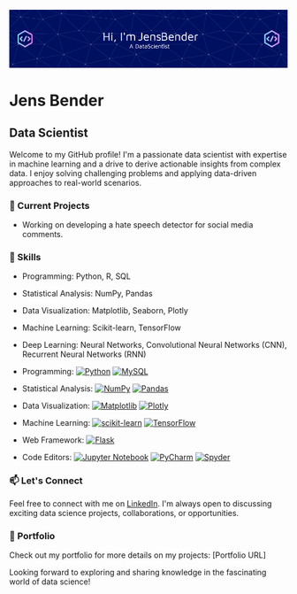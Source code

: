 <!--
**JensBender/JensBender** is a ✨ _special_ ✨ repository because its `README.md` (this file) appears on your GitHub profile.
-->

![Header](github-header-image.png)

# Jens Bender

## Data Scientist 

Welcome to my GitHub profile! I'm a passionate data scientist with expertise in machine learning and a drive to derive actionable insights from complex data. I enjoy solving challenging problems and applying data-driven approaches to real-world scenarios.

### 🔭 Current Projects

- Working on developing a hate speech detector for social media comments.

### 🌱 Skills

- Programming: Python, R, SQL
- Statistical Analysis: NumPy, Pandas
- Data Visualization: Matplotlib, Seaborn, Plotly
- Machine Learning: Scikit-learn, TensorFlow
- Deep Learning: Neural Networks, Convolutional Neural Networks (CNN), Recurrent Neural Networks (RNN)
  
- Programming: [![Python][Python-badge]][Python-url] [![MySQL][MySQL-badge]][MySQL-url]
- Statistical Analysis: [![NumPy][NumPy-badge]][NumPy-url] [![Pandas][Pandas-badge]][Pandas-url]
- Data Visualization: [![Matplotlib][Matplotlib-badge]][Matplotlib-url] [![Plotly][Plotly-badge]][Plotly-url]
- Machine Learning: [![scikit-learn][scikit-learn-badge]][scikit-learn-url] [![TensorFlow][TensorFlow-badge]][TensorFlow-url]
- Web Framework: [![Flask][Flask-badge]][Flask-url]
- Code Editors: [![Jupyter Notebook][JupyterNotebook-badge]][JupyterNotebook-url] [![PyCharm][PyCharm-badge]][PyCharm-url] [![Spyder][Spyder-badge]][Spyder-url]

### 📫 Let's Connect

Feel free to connect with me on [LinkedIn](www.linkedin.com/in/jensbender). I'm always open to discussing exciting data science projects, collaborations, or opportunities.

### 📄 Portfolio

Check out my portfolio for more details on my projects: [Portfolio URL]

Looking forward to exploring and sharing knowledge in the fascinating world of data science!

<!-- MARKDOWN LINKS -->
[Flask-badge]: https://img.shields.io/badge/flask-%23000.svg?style=for-the-badge&logo=flask&logoColor=white
[Flask-url]: https://flask.palletsprojects.com/en/2.3.x/
[JupyterNotebook-badge]: https://img.shields.io/badge/jupyter-%23FA0F00.svg?style=for-the-badge&logo=jupyter&logoColor=white
[JupyterNotebook-url]: https://jupyter.org/
[Matplotlib-badge]: https://img.shields.io/badge/Matplotlib-%23ffffff.svg?style=for-the-badge&logo=Matplotlib&logoColor=black
[Matplotlib-url]: https://matplotlib.org/
[MySQL-badge]: https://img.shields.io/badge/mysql-%2300f.svg?style=for-the-badge&logo=mysql&logoColor=white
[MySQL-url]: https://www.mysql.com/
[NumPy-badge]: https://img.shields.io/badge/numpy-%23013243.svg?style=for-the-badge&logo=numpy&logoColor=white
[NumPy-url]: https://numpy.org/
[Pandas-badge]: https://img.shields.io/badge/pandas-%23150458.svg?style=for-the-badge&logo=pandas&logoColor=white
[Pandas-url]: https://pandas.pydata.org/
[Plotly-badge]: https://img.shields.io/badge/Plotly-%233F4F75.svg?style=for-the-badge&logo=plotly&logoColor=white
[Plotly-url]: https://plotly.com/python/
[PyCharm-badge]: https://img.shields.io/badge/pycharm-143?style=for-the-badge&logo=pycharm&logoColor=black&color=black&labelColor=green
[PyCharm-url]: https://www.jetbrains.com/pycharm/
[Python-badge]: https://img.shields.io/badge/python-3670A0?style=for-the-badge&logo=python&logoColor=ffdd54
[Python-url]: https://www.python.org/
[scikit-learn-badge]: https://img.shields.io/badge/scikit--learn-%23F7931E.svg?style=for-the-badge&logo=scikit-learn&logoColor=white
[scikit-learn-url]: https://scikit-learn.org/stable/
[Spyder-badge]: https://img.shields.io/badge/Spyder-838485?style=for-the-badge&logo=spyder%20ide&logoColor=maroon
[Spyder-url]: https://www.spyder-ide.org/
[TensorFlow-badge]: https://img.shields.io/badge/TensorFlow-%23FF6F00.svg?style=for-the-badge&logo=TensorFlow&logoColor=white
[TensorFlow-url]: https://www.tensorflow.org/
